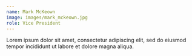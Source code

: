 ```yaml
---
name: Mark McKeown
image: images/mark_mckeown.jpg
role: Vice President
---
```


Lorem ipsum dolor sit amet, consectetur adipiscing elit, sed do eiusmod tempor incididunt ut labore et dolore magna aliqua.

